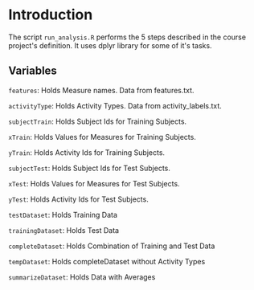 # Introduction

The script `run_analysis.R` performs the 5 steps described in the course project's definition. It uses dplyr library for some of it's tasks.

## Variables
`features`: Holds Measure names.  Data from features.txt. 

`activityType`: Holds Activity Types. Data from activity_labels.txt.

`subjectTrain`: Holds Subject Ids for Training Subjects.

`xTrain`: Holds Values for Measures for Training Subjects. 

`yTrain`: Holds Activity Ids for Training Subjects. 

`subjectTest`:  Holds Subject Ids for Test Subjects.

`xTest`:  Holds Values for Measures for Test Subjects.     

`yTest`:  Holds Activity Ids for Test Subjects.      

`testDataset`: Holds Training Data

`trainingDataset`: Holds Test Data

`completeDataset`: Holds Combination of Training and Test Data

`tempDataset`: Holds completeDataset without Activity Types

`summarizeDataset`: Holds Data with Averages 

